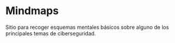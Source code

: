 # Mindmaps

Sitio para recoger esquemas mentales básicos sobre alguno de los principales temas de ciberseguridad.
